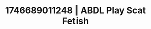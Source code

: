 ---
categories:
- Immersive passion
- AI-generated
- Sultry laughter
- Sensual slow talk
- ASMR
- Flirty smirk
- Morning after
- Cosplay
image: /assets/images/1746689011248.jpg
layout: post
seo:
  description: Featured content with artistic Scat Fetish, ABDL Play. HD images available.
  keywords: Scat Fetish, ABDL Play
  og_image: /assets/images/1746689011248.jpg
  schema_type: VisualArtwork
tags:
- ABDL Play
- '#1746689011248'
- Scat Fetish
title: 1746689011248 | ABDL Play Scat Fetish
---